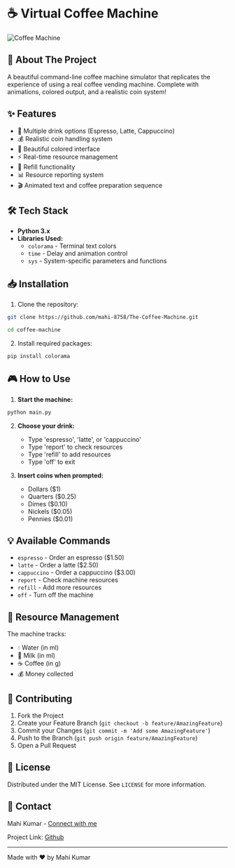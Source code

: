 # ☕ Virtual Coffee Machine 

![Coffee Machine](https://readme-typing-svg.herokuapp.com?font=Fira+Code&size=28&duration=3000&pause=1000&color=00C2FF&center=true&vCenter=true&width=700&lines=☕+Virtual+Coffee+Machine;💻+Built+with+Python;🎨+Visualized+with+Colorama+Library;🚀+By+Mahi+Kumar)

## 🎯 About The Project

A beautiful command-line coffee machine simulator that replicates the experience of using a real coffee vending machine. Complete with animations, colored output, and a realistic coin system!

## ✨ Features

- 🍵 Multiple drink options (Espresso, Latte, Cappuccino)
- 💰 Realistic coin handling system
- 🎨 Beautiful colored interface
- ⚡ Real-time resource management
- 🔄 Refill functionality
- 📊 Resource reporting system
- 🎬 Animated text and coffee preparation sequence

## 🛠️ Tech Stack

- **Python 3.x**
- **Libraries Used:**
  - `colorama` - Terminal text colors
  - `time` - Delay and animation control
  - `sys` - System-specific parameters and functions

## 📥 Installation

1. Clone the repository:
```bash
git clone https://github.com/mahi-8758/The-Coffee-Machine.git

cd coffee-machine
```

2. Install required packages:
```bash
pip install colorama
```

## 🎮 How to Use

1. **Start the machine:**
```bash
python main.py
```

2. **Choose your drink:**
   - Type 'espresso', 'latte', or 'cappuccino'
   - Type 'report' to check resources
   - Type 'refill' to add resources
   - Type 'off' to exit

3. **Insert coins when prompted:**
   - Dollars ($1)
   - Quarters ($0.25)
   - Dimes ($0.10)
   - Nickels ($0.05)
   - Pennies ($0.01)

## 💡 Available Commands

- `espresso` - Order an espresso ($1.50)
- `latte` - Order a latte ($2.50)
- `cappuccino` - Order a cappuccino ($3.00)
- `report` - Check machine resources
- `refill` - Add more resources
- `off` - Turn off the machine

## 🎯 Resource Management

The machine tracks:
- 💧 Water (in ml)
- 🥛 Milk (in ml)
- ☕ Coffee (in g)
- 💰 Money collected

## 🤝 Contributing

1. Fork the Project
2. Create your Feature Branch (`git checkout -b feature/AmazingFeature`)
3. Commit your Changes (`git commit -m 'Add some AmazingFeature'`)
4. Push to the Branch (`git push origin feature/AmazingFeature`)
5. Open a Pull Request

## 📝 License

Distributed under the MIT License. See `LICENSE` for more information.

## 👤 Contact

Mahi Kumar - [Connect with me](https://www.linkedin.com/in/mahikumar1926/)

Project Link: [Github](https://github.com/mahi-8758/Python-DEv/tree/main/The-Coffee-Machine)

---
Made with ❤️ by Mahi Kumar

